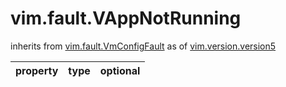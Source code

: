 vim.fault.VAppNotRunning
========================
inherits from [vim.fault.VmConfigFault](docs/vim.fault.VmConfigFault.md)
as of [vim.version.version5](docs/vim.version.md)

| property | type | optional |
|:---------|:-----|:---------|
